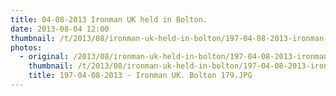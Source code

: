 ```yaml
---
title: 04-08-2013 Ironman UK held in Bolton.
date: 2013-08-04 12:00
thumbnail: /t/2013/08/ironman-uk-held-in-bolton/197-04-08-2013-ironman-uk.-bolton-179.jpg
photos:
  - original: /2013/08/ironman-uk-held-in-bolton/197-04-08-2013-ironman-uk.-bolton-179.jpg
    thumbnail: /t/2013/08/ironman-uk-held-in-bolton/197-04-08-2013-ironman-uk.-bolton-179.jpg
    title: 197-04-08-2013 - Ironman UK. Bolton 179.JPG
---
```

